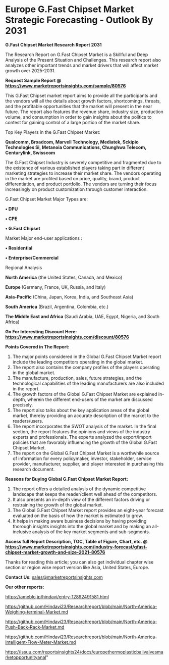 # Europe G.Fast Chipset Market Strategic Forecasting - Outlook By 2031

<strong>G.Fast Chipset Market Research Report 2031</strong>

The Research Report on G.Fast Chipset Market is a Skillful and Deep Analysis of the Present Situation and Challenges. This research report also analyzes other important trends and market drivers that will affect market growth over 2025-2031.

<strong>Request Sample Report @ <a href=https://www.marketreportsinsights.com/sample/80576>https://www.marketreportsinsights.com/sample/80576</a></strong>

This G.Fast Chipset market report aims to provide all the participants and the vendors will all the details about growth factors, shortcomings, threats, and the profitable opportunities that the market will present in the near future. The report also features the revenue share, industry size, production volume, and consumption in order to gain insights about the politics to contest for gaining control of a large portion of the market share.

Top Key Players in the G.Fast Chipset Market:

<strong>Qualcomm, Broadcom, Marvell Technology, Mediatek, Sckipio Technologies Si, Metanoia Communications, Chunghwa Telecom, Centurylink, Swisscom</strong>

The G.Fast Chipset Industry is severely competitive and fragmented due to the existence of various established players taking part in different marketing strategies to increase their market share. The vendors operating in the market are profiled based on price, quality, brand, product differentiation, and product portfolio. The vendors are turning their focus increasingly on product customization through customer interaction.

G.Fast Chipset Market Major Types are:

<strong>• DPU

• CPE

• G.Fast Chipset</strong>

Market Major end-user applications :

<strong>• Residential

• Enterprise/Commercial</strong>

Regional Analysis

</u><strong><b>North America</b></strong> (the United States, Canada, and Mexico)

<strong><b>Europe </b></strong>(Germany, France, UK, Russia, and Italy)

<strong><b>Asia-Pacific</b></strong> (China, Japan, Korea, India, and Southeast Asia)

<strong><b>South America</b></strong> (Brazil, Argentina, Colombia, etc.)

<strong><b>The Middle East and Africa</b></strong> (Saudi Arabia, UAE, Egypt, Nigeria, and South Africa)

<strong>Go For Interesting Discount Here: <a href=https://www.marketreportsinsights.com/discount/80576>https://www.marketreportsinsights.com/discount/80576</a></strong>

<strong>Points Covered in The Report:</strong>
<ol>
  <li>The major points considered in the Global G.Fast Chipset Market report include the leading competitors operating in the global market.</li>
  <li>The report also contains the company profiles of the players operating in the global market.</li>
  <li>The manufacture, production, sales, future strategies, and the technological capabilities of the leading manufacturers are also included in the report.</li>
  <li>The growth factors of the Global G.Fast Chipset Market are explained in-depth, wherein the different end-users of the market are discussed precisely.</li>
  <li>The report also talks about the key application areas of the global market, thereby providing an accurate description of the market to the readers/users.</li>
  <li>The report incorporates the SWOT analysis of the market. In the final section, the report features the opinions and views of the industry experts and professionals. The experts analyzed the export/import policies that are favorably influencing the growth of the Global G.Fast Chipset Market.</li>
  <li>The report on the Global G.Fast Chipset Market is a worthwhile source of information for every policymaker, investor, stakeholder, service provider, manufacturer, supplier, and player interested in purchasing this research document.</li>
</ol>
<strong>Reasons for Buying Global G.Fast Chipset Market Report:</strong>

<ol>
  <li>The report offers a detailed analysis of the dynamic competitive landscape that keeps the reader/client well ahead of the competitors.</li>
  <li>It also presents an in-depth view of the different factors driving or restraining the growth of the global market.</li>
  <li>The Global G.Fast Chipset Market report provides an eight-year forecast evaluated on the basis of how the market is estimated to grow.</li>
  <li>It helps in making aware business decisions by having providing thorough insights insights into the global market and by making an all-inclusive analysis of the key market segments and sub-segments.</li>
</ol>
<strong>Access full Report Description, TOC, Table of Figure, Chart, etc. @ <a href=https://www.marketreportsinsights.com/industry-forecast/gfast-chipset-market-growth-and-size-2021-80576>https://www.marketreportsinsights.com/industry-forecast/gfast-chipset-market-growth-and-size-2021-80576</a></strong>


Thanks for reading this article; you can also get individual chapter wise section or region wise report version like Asia, United States, Europe.

<strong>Contact Us:</strong>
sales@marketreportsinsights.com

<strong>Our other reports:</strong>

<a href=https://ameblo.jp/hindavi/entry-12892491581.html>https://ameblo.jp/hindavi/entry-12892491581.html</a>

<a href=https://github.com/Hindavi23/Researchreport/blob/main/North-America-Weighing-terminal-Market.md>https://github.com/Hindavi23/Researchreport/blob/main/North-America-Weighing-terminal-Market.md</a>

<a href=https://github.com/Hindavi23/Researchreport/blob/main/North-America-Push-Back-Rack-Market.md>https://github.com/Hindavi23/Researchreport/blob/main/North-America-Push-Back-Rack-Market.md</a>

<a href=https://github.com/Hindavi23/Researchreport/blob/main/North-America-Intelligent-Flow-Meter-Market.md>https://github.com/Hindavi23/Researchreport/blob/main/North-America-Intelligent-Flow-Meter-Market.md</a>

<a href=https://issuu.com/reportsinsights24/docs/europethermoplasticballvalvesmarketopportunityanal>https://issuu.com/reportsinsights24/docs/europethermoplasticballvalvesmarketopportunityanal</a>"
